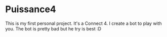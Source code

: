 # Puissance4
This is my first personal project. It's a Connect 4. I create a bot to play with you. The bot is pretty bad but he try is best :D
